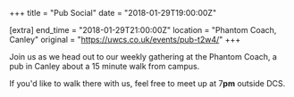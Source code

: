 +++
title = "Pub Social"
date = "2018-01-29T19:00:00Z"

[extra]
end_time = "2018-01-29T21:00:00Z"
location = "Phantom Coach, Canley"
original = "https://uwcs.co.uk/events/pub-t2w4/"
+++

Join us as we head out to our weekly gathering at the Phantom Coach, a pub in Canley about a 15 minute walk from campus.

  

If you'd like to walk there with us, feel free to meet up at 7**pm** outside DCS.

